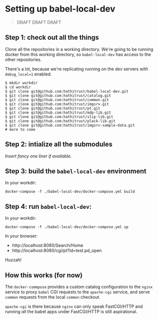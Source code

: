 # Setting up babel-local-dev

> DRAFT DRAFT DRAFT

## Step 1: check out all the things

Clone all the repositories in a working directory.
We're going to be running docker from this working directory,
so `babel-local-dev` has access to the other repositories.

There's a lot, because we're replicating running on the 
dev servers with `debug_local=1` enabled.

```
$ mkdir workdir
$ cd workdir
$ git clone git@github.com:hathitrust/babel-local-dev.git
$ git clone git@github.com:hathitrust/catalog.git
$ git clone git@github.com:hathitrust/common.git
$ git clone git@github.com:hathitrust/imgsrv.git
$ git clone git@github.com:hathitrust/pt.git
$ git clone git@github.com:hathitrust/mdp-lib.git
$ git clone git@github.com:hathitrust/slip-lib.git
$ git clone git@github.com:hathitrust/plack-lib.git
$ git clone git@github.com:hathitrust/imgsrv-sample-data.git
# more to come
```

## Step 2: intialize all the submodules

*Insert fancy one liner if available.*

## Step 3: build the `babel-local-dev` environment

In your workdir:

```
docker-compose -f ./babel-local-dev/docker-compose.yml build
```

## Step 4: run `babel-local-dev`:

In your workdir:

```
docker-compose -f ./babel-local-dev/docker-compose.yml up
```

In your browser:

* http://localhost:8080/Search/Home
* http://localhost:8080/cgi/pt?id=test.pd_open

Huzzah!

## How this works (for now)

The `docker-commpose` provides a custom catalog configuration to the `nginx` service to 
proxy `babel` CGI requests to the `apache-cgi` service, and serve `common` requests from 
the local `common` checkout.

`apache-cgi` is there because `nginx` can only speak FastCGI/HTTP and running *all* the babel
apps under FastCGI/HTTP is still aspirational.

